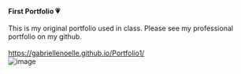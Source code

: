 <b>First Portfolio 💗</b> <br/><br/>
This is my original portfolio used in class. Please see my professional portfolio on my github.<br/><br/>
https://gabriellenoelle.github.io/Portfolio1/<br/>
![image](https://user-images.githubusercontent.com/88753098/145891293-44a94c04-b37e-4e18-8810-e27bdd4c1a4b.png)

